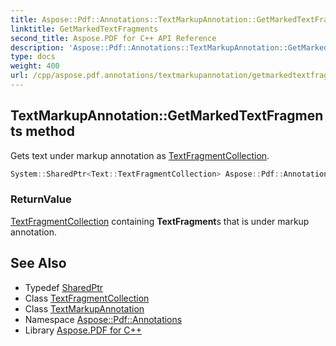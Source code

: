 ```yaml
---
title: Aspose::Pdf::Annotations::TextMarkupAnnotation::GetMarkedTextFragments method
linktitle: GetMarkedTextFragments
second_title: Aspose.PDF for C++ API Reference
description: 'Aspose::Pdf::Annotations::TextMarkupAnnotation::GetMarkedTextFragments method. Gets text under markup annotation as TextFragmentCollection in C++.'
type: docs
weight: 400
url: /cpp/aspose.pdf.annotations/textmarkupannotation/getmarkedtextfragments/
---
```

## TextMarkupAnnotation::GetMarkedTextFragments method


Gets text under markup annotation as [TextFragmentCollection](../).

```cpp
System::SharedPtr<Text::TextFragmentCollection> Aspose::Pdf::Annotations::TextMarkupAnnotation::GetMarkedTextFragments()
```


### ReturnValue

[TextFragmentCollection](../) containing **TextFragment**s that is under markup annotation.

## See Also

* Typedef [SharedPtr](../../../system/sharedptr/)
* Class [TextFragmentCollection](../../../aspose.pdf.text/textfragmentcollection/)
* Class [TextMarkupAnnotation](../)
* Namespace [Aspose::Pdf::Annotations](../../)
* Library [Aspose.PDF for C++](../../../)
